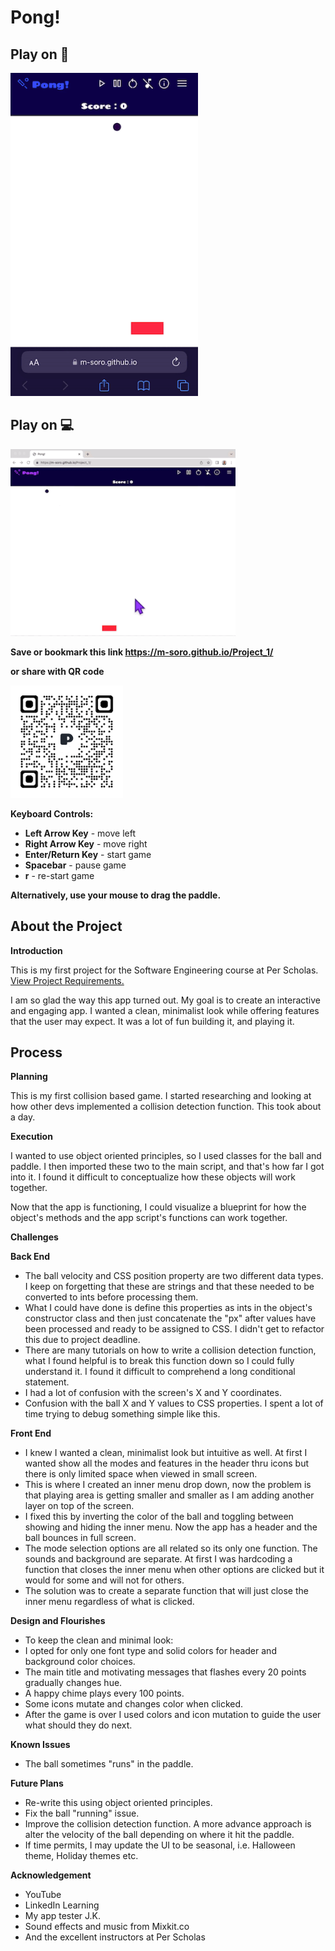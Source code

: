 # Pong!

## Play on 📱

<img src="https://github.com/m-soro/Project_1/blob/main/image/demo-mobile.gif?raw=true" width="300" height="517">

## Play on 💻

<img src="https://github.com/m-soro/Project_1/blob/main/image/demo-big-screen.gif?raw=true" width="360" height="299">

**Save or bookmark this link https://m-soro.github.io/Project_1/**

**or share with QR code**

<img src="https://github.com/m-soro/Project_1/blob/main/image/msoro.pong!.png?raw=true" width="180" height="180">

**Keyboard Controls:**

- **Left Arrow Key** - move left
- **Right Arrow Key** - move right
- **Enter/Return Key** - start game
- **Spacebar** - pause game
- **r** - re-start game

**Alternatively, use your mouse to drag the paddle.**

## About the Project

**Introduction**

This is my first project for the Software Engineering course at Per Scholas. [View Project Requirements.](files/project1Requirements.pdf)

I am so glad the way this app turned out. My goal is to create an interactive and engaging app.
I wanted a clean, minimalist look while offering features that the user may expect.
It was a lot of fun building it, and playing it.

## Process

**Planning**

This is my first collision based game. I started researching and looking at how other devs implemented a collision detection function. This took about a day.

**Execution**

I wanted to use object oriented principles, so I used classes for the ball and paddle. I then imported these two to the main script, and that's how far I got into it. I found it difficult to conceptualize how these objects will work together.

Now that the app is functioning, I could visualize a blueprint for how the object's methods and the app script's functions can work together.

**Challenges**

**Back End**

- The ball velocity and CSS position property are two different data types. I keep on forgetting that these are strings and that these needed to be converted to ints before processing them.
- What I could have done is define this properties as ints in the object's constructor class and then just concatenate the "px" after values have been processed and ready to be assigned to CSS. I didn't get to refactor this due to project deadline.
- There are many tutorials on how to write a collision detection function, what I found helpful is to break this function down so I could fully understand it. I found it difficult to comprehend a long conditional statement.
- I had a lot of confusion with the screen's X and Y coordinates.
- Confusion with the ball X and Y values to CSS properties. I spent a lot of time trying to debug something simple like this.

**Front End**

- I knew I wanted a clean, minimalist look but intuitive as well. At first I wanted show all the modes and features in the header thru icons but there is only limited space when viewed in small screen.
- This is where I created an inner menu drop down, now the problem is that playing area is getting smaller and smaller as I am adding another layer on top of the screen.
- I fixed this by inverting the color of the ball and toggling between showing and hiding the inner menu. Now the app has a header and the ball bounces in full screen.
- The mode selection options are all related so its only one function. The sounds and background are separate. At first I was hardcoding a function that closes the inner menu when other options are clicked but it would for some and will not for others.
- The solution was to create a separate function that will just close the inner menu regardless of what is clicked.

**Design and Flourishes**

- To keep the clean and minimal look:
- I opted for only one font type and solid colors for header and background color choices.
- The main title and motivating messages that flashes every 20 points gradually changes hue.
- A happy chime plays every 100 points.
- Some icons mutate and changes color when clicked.
- After the game is over I used colors and icon mutation to guide the user what should they do next.

**Known Issues**

- The ball sometimes "runs" in the paddle.

**Future Plans**

- Re-write this using object oriented principles.
- Fix the ball "running" issue.
- Improve the collision detection function. A more advance approach is alter the velocity of the ball depending on where it hit the paddle.
- If time permits, I may update the UI to be seasonal, i.e. Halloween theme, Holiday themes etc.

**Acknowledgement**

- YouTube
- LinkedIn Learning
- My app tester J.K.
- Sound effects and music from Mixkit.co
- And the excellent instructors at Per Scholas
